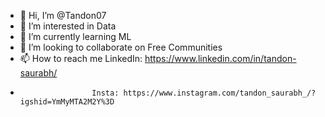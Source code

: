 - 👋 Hi, I’m @Tandon07
- 👀 I’m interested in Data
- 🌱 I’m currently learning ML
- 💞️ I’m looking to collaborate on Free Communities
- 📫 How to reach me LinkedIn: https://www.linkedin.com/in/tandon-saurabh/
-                     Insta: https://www.instagram.com/tandon_saurabh_/?igshid=YmMyMTA2M2Y%3D

<!---
Tandon07/Tandon07 is a ✨ special ✨ repository because its `README.md` (this file) appears on your GitHub profile.
You can click the Preview link to take a look at your changes.
--->
